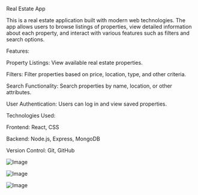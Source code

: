 Real Estate App

This is a real estate application built with modern web technologies. The app allows users to browse listings of properties, view detailed information about each property, and interact with various features such as filters and search options.


Features:

Property Listings: View available real estate properties.

Filters: Filter properties based on price, location, type, and other criteria.

Search Functionality: Search properties by name, location, or other attributes.

User Authentication: Users can log in and view saved properties.


Technologies Used:

Frontend: React, CSS

Backend: Node.js, Express, MongoDB

Version Control: Git, GitHub


![Image](https://github.com/user-attachments/assets/6ef82c6c-0faf-4a33-8b30-c25b030de41b)

![Image](https://github.com/user-attachments/assets/91c35caa-af51-43fa-9b33-01685466e46e)

![Image](https://github.com/user-attachments/assets/417e2b25-7f61-4d54-9d1e-070f8e5ffbbe)
